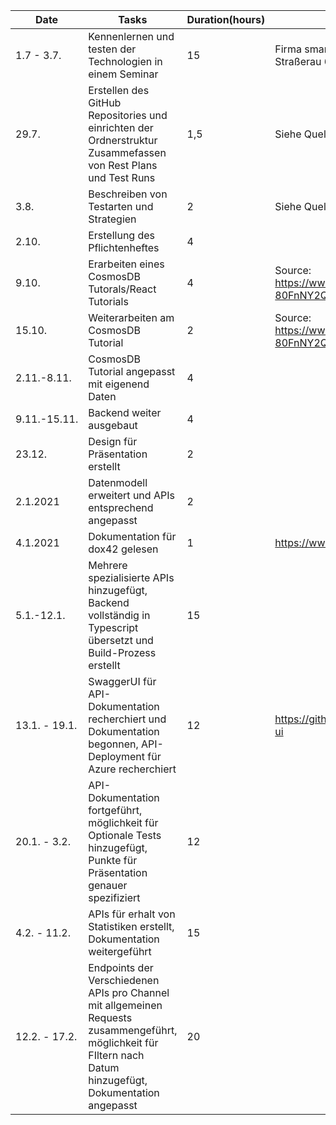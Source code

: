 | Date         | Tasks                                                        | Duration(hours) | Source/Issues                                                |
| ------------ | ------------------------------------------------------------ | --------------- | ------------------------------------------------------------ |
| 1.7 - 3.7.   | Kennenlernen und testen der Technologien in einem Seminar    | 15              | Firma smartpoint,<br />Straßerau 6, 4020 Linz                |
| 29.7.        | Erstellen des GitHub Repositories und einrichten der Ordnerstruktur<br />Zusammefassen von Rest Plans und Test Runs | 1,5             | Siehe Quellen Test_Plans_Cases_Runs.md                       |
| 3.8.         | Beschreiben von Testarten und Strategien                     | 2               | Siehe Quellen Test_Arten_Strategien.md                       |
| 2.10.        | Erstellung des Pflichtenheftes                               | 4               |                                                              |
| 9.10.        | Erarbeiten eines CosmosDB Tutorals/React Tutorials           | 4               | Source: https://www.youtube.com/channel/UC0m-80FnNY2Qb7obvTL_2fA |
| 15.10.       | Weiterarbeiten am CosmosDB Tutorial                          | 2               | Source: https://www.youtube.com/channel/UC0m-80FnNY2Qb7obvTL_2fA |
| 2.11.-8.11.  | CosmosDB Tutorial angepasst mit eigenend Daten               | 4               |                                                              |
| 9.11.-15.11. | Backend weiter ausgebaut                                     | 4               |                                                              |
| 23.12.       | Design für Präsentation erstellt                             | 2               |                                                              |
| 2.1.2021     | Datenmodell erweitert und APIs entsprechend angepasst        | 2               |                                                              |
| 4.1.2021     | Dokumentation für dox42 gelesen                              | 1               | https://www.dox42.com/de/                                    |
| 5.1.-12.1.   | Mehrere spezialisierte APIs hinzugefügt, Backend vollständig in Typescript übersetzt und Build-Prozess erstellt | 15              |                                                              |
| 13.1. - 19.1. | SwaggerUI für API-Dokumentation recherchiert und Dokumentation begonnen, API-Deployment für Azure recherchiert | 12 | https://github.com/swagger-api/swagger-ui |
| 20.1. - 3.2. | API-Dokumentation fortgeführt, möglichkeit für Optionale Tests hinzugefügt, Punkte für Präsentation genauer spezifiziert | 12 | |
| 4.2. - 11.2. | APIs für erhalt von Statistiken erstellt, Dokumentation weitergeführt | 15 | |
| 12.2. - 17.2. | Endpoints der Verschiedenen APIs pro Channel mit allgemeinen Requests zusammengeführt, möglichkeit für FIltern nach Datum hinzugefügt, Dokumentation angepasst  | 20 | |
